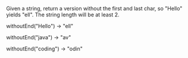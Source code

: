 Given a string, return a version without the first and last char, so "Hello" yields "ell". The string length will be at least 2.

withoutEnd("Hello") → "ell"

withoutEnd("java") → "av"

withoutEnd("coding") → "odin"
